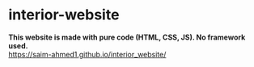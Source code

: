 # interior-website
<b>This website is made with pure code (HTML, CSS, JS). No framework used.</b>
<br> https://saim-ahmed1.github.io/interior_website/
